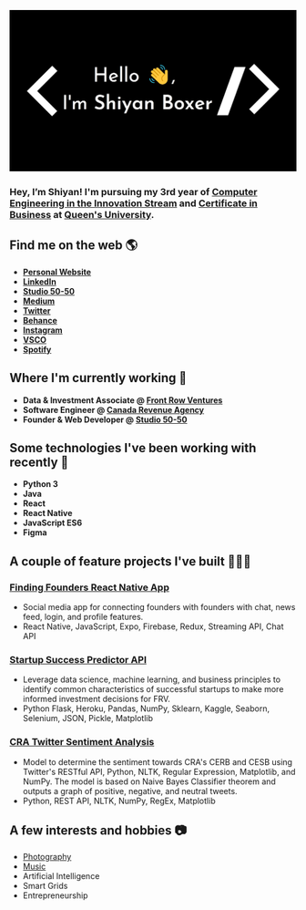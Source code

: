 ![Shiyan Boxer](https://github.com/shiyanboxer/shiyanboxer/blob/master/heading.jpg)

### Hey, I’m Shiyan! I'm pursuing my 3rd year of [Computer Engineering in the Innovation Stream](https://www.ece.queensu.ca/undergraduate/ECEi.html) and [Certificate in Business](https://smith.queensu.ca/academic_programs/certificate-in-business/index.php) at [Queen's University](https://www.queensu.ca/). 

## Find me on the web 🌎
- **[Personal Website](https://shiyanboxer.netlify.app/)**
- **[LinkedIn](https://www.linkedin.com/in/shiyanboxer/)**
- **[Studio 50-50](https://studio50-50.com/)**
- **[Medium](https://medium.com/@shiyan.boxer)**
- **[Twitter](https://twitter.com/shiyan_boxer)**
- **[Behance](https://www.behance.net/shiyanboxer)**
- **[Instagram](https://www.instagram.com/shiyan.boxer/)**
- **[VSCO](https://vsco.co/shiyanboxer/gallery)**
- **[Spotify](https://open.spotify.com/user/shiyanboxer?si=sO5Ie0B5T4qNGMyngonkEg)**

## Where I'm currently working 💼
- **Data & Investment Associate @ [Front Row Ventures](https://frontrow.ventures/)**
- **Software Engineer @ [Canada Revenue Agency](https://www.canada.ca/en/revenue-agency.html)**
- **Founder & Web Developer @ [Studio 50-50](https://studio50-50.com/)**

## Some technologies I've been working with recently 🤖
- **Python 3**
- **Java**
- **React**
- **React Native**
- **JavaScript ES6**
- **Figma**

## A couple of feature projects I've built 👩🏻‍💻
### [Finding Founders React Native App](https://github.com/shiyanboxer/Finding-Founders-React-Native-Social-Media-App)
- Social media app for connecting founders with founders with chat, news feed, login, and profile features.
- React Native, JavaScript, Expo, Firebase, Redux, Streaming API, Chat API

### [Startup Success Predictor API](https://github.com/shiyanboxer/Startup-Success-Predictor-API)
- Leverage data science, machine learning, and business principles to identify common characteristics of successful startups to make more informed investment decisions for FRV.
- Python Flask, Heroku, Pandas, NumPy, Sklearn, Kaggle, Seaborn, Selenium, JSON, Pickle, Matplotlib

### [CRA Twitter Sentiment Analysis](https://github.com/shiyanboxer/CRA-Twitter-Sentiment-Analysis)
- Model to determine the sentiment towards CRA's CERB and CESB using Twitter's RESTful API, Python, NLTK, Regular Expression, Matplotlib, and NumPy. The model is based on Naive Bayes Classifier theorem and outputs a graph of positive, negative, and neutral tweets.
- Python, REST API, NLTK, NumPy, RegEx, Matplotlib

## A few interests and hobbies 📷
- [Photography](https://vsco.co/shiyanboxer/gallery)
- [Music](https://open.spotify.com/user/shiyanboxer?si=sO5Ie0B5T4qNGMyngonkEg)
- Artificial Intelligence
- Smart Grids
- Entrepreneurship
